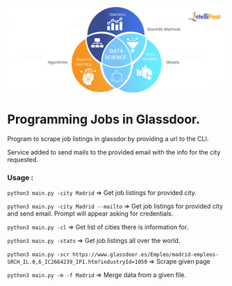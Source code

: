 ![alt text](What-is-Data-Science.webp "Title")



# Programming Jobs in Glassdoor.     
Program to scrape job listings in glassdor by providing a url to the CLI. 

Service added to send mails to the provided email with the info for the city requested.


### Usage : 
`python3 main.py -city Madrid`  =>  Get job listings for provided city. 


`python3 main.py -city Madrid --mailto`  =>  Get job listings for provided city and send email. Prompt will appear asking for credentials. 


`python3 main.py -cl`  =>  Get list of cities there is information for. 


`python3 main.py -stats`  =>  Get job listings all over the world. 


`python3 main.py -scr https://www.glassdoor.es/Empleo/madrid-empleos-SRCH_IL.0,6_IC2664239_IP1.htm?industryId=1059`  =>  Scrape given page


`python3 main.py -m -f Madrid`  =>  Merge data from a given file. 
